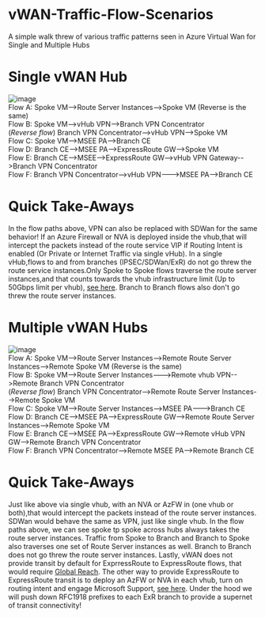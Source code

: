 # vWAN-Traffic-Flow-Scenarios
A simple walk threw of various traffic patterns seen in Azure Virtual Wan for Single and Multiple Hubs
<br>
# Single vWAN Hub
![image](https://github.com/adtork/vWAN-Traffic-Flow-Scenarios/assets/55964102/8ad7efcc-c3d1-4e39-8568-baed09bc1aaa)
<br>
Flow A: Spoke VM-->Route Server Instances-->Spoke VM (Reverse is the same)
<br>
Flow B: Spoke VM-->vHub VPN-->Branch VPN Concentrator
<br>
(*Reverse flow*) Branch VPN Concentrator-->vHub VPN-->Spoke VM
<br>
Flow C: Spoke VM-->MSEE PA-->Branch CE
<Br>
Flow D: Branch CE-->MSEE PA-->ExpressRoute GW-->Spoke VM
<Br>
Flow E: Branch CE-->MSEE-->ExpressRoute GW-->vHub VPN Gateway-->Branch VPN Concentrator
<br>
Flow F: Branch VPN Concentrator-->vHub VPN--->MSEE PA-->Branch CE

# Quick Take-Aways
In the flow paths above, VPN can also be replaced with SDWan for the same behavior! If an Azure Firewall or NVA is deployed inside the vhub,that will intercept the packets instead of the route service VIP if Routing Intent is enabled (Or Private or Internet Traffic via single vHub). In a single vHub,flows to and from branches (IPSEC/SDWan/ExR) do not go threw the route service instances.Only Spoke to Spoke flows traverse the route server instances,and that counts towards the vhub infrastructure limit (Up to 50Gbps limit per vhub), [see here](https://learn.microsoft.com/en-us/azure/azure-resource-manager/management/azure-subscription-service-limits#virtual-wan-limits). Branch to Branch flows also don't go threw the route server instances. 

# Multiple vWAN Hubs
![image](https://github.com/adtork/vWAN-Traffic-Flow-Scenarios/assets/55964102/3ab4cc3b-8db2-4262-8666-419cbf4f3d4b)
<br>
Flow A: Spoke VM-->Route Server Instances-->Remote Route Server Instances-->Remote Spoke VM (Reverse is the same)
<br>
Flow B: Spoke VM-->Route Server Instances--->Remote vhub VPN-->Remote Branch VPN Concentrator
<br>
(*Reverse flow*) Branch VPN Concentrator-->Remote Route Server Instances-->Remote Spoke VM
<br>
Flow C: Spoke VM-->Route Server Instances-->MSEE PA--->Branch CE
<br>
Flow D: Branch CE-->MSEE PA-->ExpressRoute GW-->Remote Route Server Instances-->Remote Spoke VM
<br>
Flow E: Branch CE-->MSEE PA-->ExpressRoute GW-->Remote vHub VPN GW-->Remote Branch VPN Concentrator
<br>
Flow F: Branch VPN Concentrator-->Remote MSEE PA-->Remote Branch CE

# Quick Take-Aways
Just like above via single vhub, with an NVA or AzFW in (one vhub or both),that would intercept the packets instead of the route server instances. SDWan would behave the same as VPN, just like single vhub. In the flow paths above, we can see spoke tp spoke across hubs always takes the route server instances. Traffic from Spoke to Branch and Branch to Spoke also traverses one set of Route Server instances as well. Branch to Branch does not go threw the route server instances. Lastly, vWAN does not provide transit by default for ExprressRoute to ExpressRoute flows, that would require [Global Reach](https://learn.microsoft.com/en-us/azure/expressroute/expressroute-global-reach). The other way to provide ExpressRoute to ExpressRoute transit is to deploy an AzFW or NVA in each vhub, turn on routing intent and engage Microsoft Support, [see here](https://learn.microsoft.com/en-us/azure/virtual-wan/how-to-routing-policies#expressroute). Under the hood we will push down RFC1918 prefixes to each ExR branch to provide a supernet of transit connectivity! 



